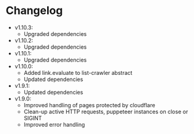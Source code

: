 # Changelog

* v1.10.3:
  * Upgraded dependencies
* v1.10.2:
  * Upgraded dependencies
* v1.10.1:
  * Upgraded dependencies
* v1.10.0:
  * Added link.evaluate to list-crawler abstract
  * Updated dependencies
* v1.9.1:
  * Updated dependencies
* v1.9.0:
  * Improved handling of pages protected by cloudflare
  * Clean-up active HTTP requests, puppeteer instances on close or SIGINT
  * Improved error handling
